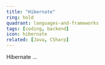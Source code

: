 ```yaml
---
title: "Hibernate"
ring: hold
quadrant: languages-and-frameworks
tags: [coding, backend]
icon: hibernate
related: [Java, CSharp]
---
```


Hibernate ...
